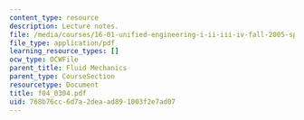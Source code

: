 ```yaml
---
content_type: resource
description: Lecture notes.
file: /media/courses/16-01-unified-engineering-i-ii-iii-iv-fall-2005-spring-2006/768b76cc6d7a2deaad891003f2e7ad07_f04_0304.pdf
file_type: application/pdf
learning_resource_types: []
ocw_type: OCWFile
parent_title: Fluid Mechanics
parent_type: CourseSection
resourcetype: Document
title: f04_0304.pdf
uid: 768b76cc-6d7a-2dea-ad89-1003f2e7ad07
---
```

